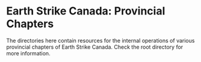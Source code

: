 # Earth Strike Canada: Provincial Chapters

The directories here contain resources for the internal operations of various provincial chapters of Earth Strike Canada. Check the root directory for more information.